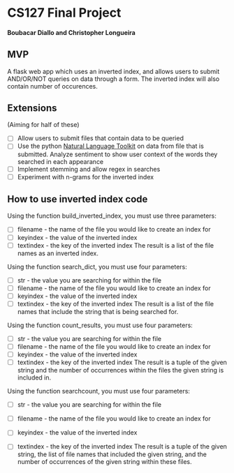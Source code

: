 # CS127 Final Project 

####   Boubacar Diallo and Christopher Longueira

## MVP 
A flask web app which uses an inverted index, and allows users to submit AND/OR/NOT queries on data through a form. The inverted index will also contain number of occurences.

## Extensions
(Aiming for half of these)
- [ ] Allow users to submit files that contain data to be queried
- [ ] Use the python [Natural Language Toolkit](http://www.nltk.org/) on data from file that is submitted.
      Analyze sentiment to show user context of the words they searched in each appearance
- [ ] Implement stemming and allow regex in searches 
- [ ] Experiment with n-grams for the inverted index

## How to use inverted index code
Using the function build_inverted_index, you must use three parameters: 
- [ ] filename - the name of the file you would like to create an index for
- [ ] keyindex - the value of the inverted index
- [ ] textindex - the key of the inverted index
The result is a list of the file names as an inverted index.

Using the function search_dict, you must use four parameters:
- [ ] str - the value you are searching for within the file
- [ ] filename - the name of the file you would like to create an index for
- [ ] keyindex - the value of the inverted index
- [ ] textindex - the key of the inverted index
The result is a list of the file names that include the string that is being searched for.

Using the function count_results, you must use four parameters:
- [ ] str - the value you are searching for within the file
- [ ] filename - the name of the file you would like to create an index for
- [ ] keyindex - the value of the inverted index
- [ ] textindex - the key of the inverted index
The result is a tuple of the given string and the number of occurrences within the files the given string is included in.

Using the function searchcount, you must use four parameters:
- [ ] str - the value you are searching for within the file
- [ ] filename - the name of the file you would like to create an index for
- [ ] keyindex - the value of the inverted index
- [ ] textindex - the key of the inverted index
The result is a tuple of the given string, the list of file names that included the given string, and the number of occurrences of the given string within these files.




